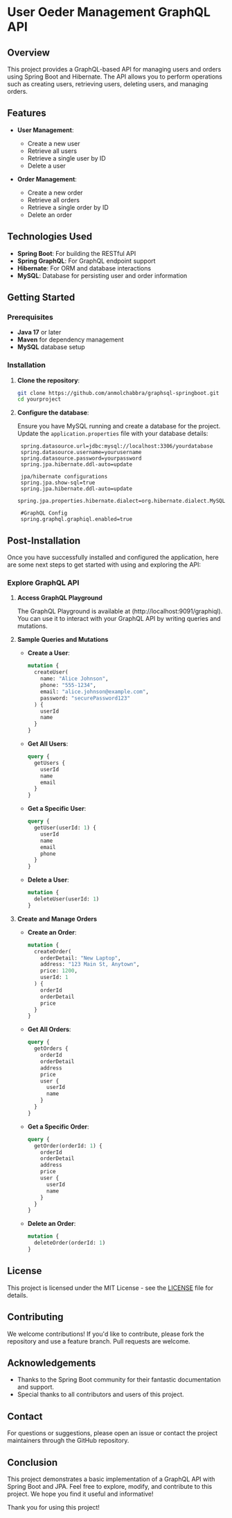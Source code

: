 # User Oeder Management GraphQL API

## Overview

This project provides a GraphQL-based API for managing users and orders using Spring Boot and Hibernate. The API allows you to perform operations such as creating users, retrieving users, deleting users, and managing orders.

## Features

- **User Management**:
  - Create a new user
  - Retrieve all users
  - Retrieve a single user by ID
  - Delete a user

- **Order Management**:
  - Create a new order
  - Retrieve all orders
  - Retrieve a single order by ID
  - Delete an order

## Technologies Used

- **Spring Boot**: For building the RESTful API
- **Spring GraphQL**: For GraphQL endpoint support
- **Hibernate**: For ORM and database interactions
- **MySQL**: Database for persisting user and order information

## Getting Started

### Prerequisites

- **Java 17** or later
- **Maven** for dependency management
- **MySQL** database setup

### Installation

1. **Clone the repository**:

    ```bash
    git clone https://github.com/anmolchabbra/graphsql-springboot.git
    cd yourproject
    ```

2. **Configure the database**:

   Ensure you have MySQL running and create a database for the project. Update the `application.properties` file with your database details:

   ```properties
    spring.datasource.url=jdbc:mysql://localhost:3306/yourdatabase
    spring.datasource.username=yourusername
    spring.datasource.password=yourpassword
    spring.jpa.hibernate.ddl-auto=update
   
    jpa/hibernate configurations
    spring.jpa.show-sql=true
    spring.jpa.hibernate.ddl-auto=update
    spring.jpa.properties.hibernate.dialect=org.hibernate.dialect.MySQLDialect
    
    #GraphQL Config
    spring.graphql.graphiql.enabled=true
   
## Post-Installation

Once you have successfully installed and configured the application, here are some next steps to get started with using and exploring the API:

### Explore GraphQL API

1. **Access GraphQL Playground**

   The GraphQL Playground is available at (http://localhost:9091/graphiql). You can use it to interact with your GraphQL API by writing queries and mutations.

2. **Sample Queries and Mutations**

   - **Create a User**:

     ```graphql
     mutation {
       createUser(
         name: "Alice Johnson", 
         phone: "555-1234", 
         email: "alice.johnson@example.com", 
         password: "securePassword123"
       ) {
         userId
         name
       }
     }
     ```

   - **Get All Users**:

     ```graphql
     query {
       getUsers {
         userId
         name
         email
       }
     }
     ```

   - **Get a Specific User**:

     ```graphql
     query {
       getUser(userId: 1) {
         userId
         name
         email
         phone
       }
     }
     ```

   - **Delete a User**:

     ```graphql
     mutation {
       deleteUser(userId: 1)
     }
     ```

3. **Create and Manage Orders**

   - **Create an Order**:

     ```graphql
     mutation {
       createOrder(
         orderDetail: "New Laptop", 
         address: "123 Main St, Anytown", 
         price: 1200, 
         userId: 1
       ) {
         orderId
         orderDetail
         price
       }
     }
     ```

   - **Get All Orders**:

     ```graphql
     query {
       getOrders {
         orderId
         orderDetail
         address
         price
         user {
           userId
           name
         }
       }
     }
     ```

   - **Get a Specific Order**:

     ```graphql
     query {
       getOrder(orderId: 1) {
         orderId
         orderDetail
         address
         price
         user {
           userId
           name
         }
       }
     }
     ```

   - **Delete an Order**:

     ```graphql
     mutation {
       deleteOrder(orderId: 1)
     }
     ```

## License

This project is licensed under the MIT License - see the [LICENSE](LICENSE) file for details.

## Contributing

We welcome contributions! If you'd like to contribute, please fork the repository and use a feature branch. Pull requests are welcome.

## Acknowledgements

- Thanks to the Spring Boot community for their fantastic documentation and support.
- Special thanks to all contributors and users of this project.

## Contact

For questions or suggestions, please open an issue or contact the project maintainers through the GitHub repository.

## Conclusion

This project demonstrates a basic implementation of a GraphQL API with Spring Boot and JPA. Feel free to explore, modify, and contribute to this project. We hope you find it useful and informative!

Thank you for using this project!


